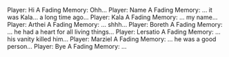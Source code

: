Player: Hi
A Fading Memory: Ohh…
Player: Name
A Fading Memory: … it was Kala… a long time ago…
Player: Kala
A Fading Memory: … my name…
Player: Arthei
A Fading Memory: … shhh…
Player: Boreth
A Fading Memory: … he had a heart for all living things…
Player: Lersatio
A Fading Memory: … his vanity killed him…
Player: Marziel
A Fading Memory: … he was a good person…
Player: Bye
A Fading Memory: …